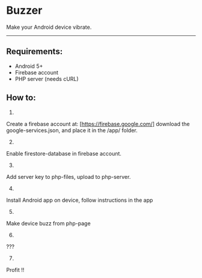 # Buzzer
Make your Android device vibrate.

---

Requirements:
---

- Android 5+
- Firebase account
- PHP server (needs cURL)

How to:
--

1)
Create a firebase account at:
[https://firebase.google.com/]
download the google-services.json, and place it in the /app/ folder.

2)
Enable firestore-database in firebase account.

3)
Add server key to php-files, upload to php-server.

4) 
Install Android app on device, follow instructions in the app

5) 
Make device buzz from php-page

6) 
???

7) 
Profit !!